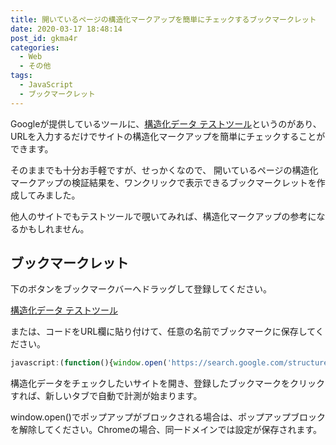 ```yaml
---
title: 開いているページの構造化マークアップを簡単にチェックするブックマークレット
date: 2020-03-17 18:48:14
post_id: gkma4r
categories:
  - Web
  - その他
tags:
  - JavaScript
  - ブックマークレット
---
```


Googleが提供しているツールに、[構造化データ テストツール](https://search.google.com/structured-data/testing-tool?hl=ja)というのがあり、URLを入力するだけでサイトの構造化マークアップを簡単にチェックすることができます。

<!--more-->

そのままでも十分お手軽ですが、せっかくなので、 開いているページの構造化マークアップの検証結果を、ワンクリックで表示できるブックマークレットを作成してみました。

他人のサイトでもテストツールで覗いてみれば、構造化マークアップの参考になるかもしれません。

## ブックマークレット

下のボタンをブックマークバーへドラッグして登録してください。

<a href="javascript:(function(){window.open('https://search.google.com/structured-data/testing-tool/u/0/#url='+encodeURIComponent(location.href))})()">構造化データ テストツール</a>


または、コードをURL欄に貼り付けて、任意の名前でブックマークに保存してください。

```javascript
javascript:(function(){window.open('https://search.google.com/structured-data/testing-tool/u/0/#url='+encodeURIComponent(location.href))})()
```

構造化データをチェックしたいサイトを開き、登録したブックマークをクリックすれば、新しいタブで自動で計測が始まります。

<div class="alert notice">window.open()でポップアップがブロックされる場合は、ポップアップブロックを解除してください。Chromeの場合、同一ドメインでは設定が保存されます。</div>

